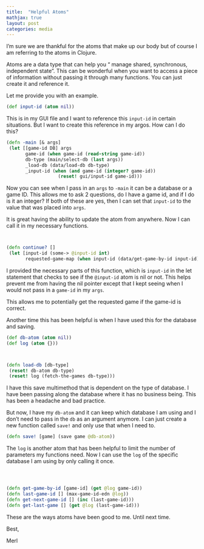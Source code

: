 ```yaml
---
title:  "Helpful Atoms"
mathjax: true
layout: post
categories: media
---
```



I’m sure we are thankful for the atoms that make up our body but of course I am referring to the atoms in Clojure.


Atoms are a data type that can help you “ manage shared, synchronous, independent state”. This can be wonderful when you want to access a piece of information without passing it through many functions. You can just create it and reference it.

Let me provide you with an example.

```clojure
(def input-id (atom nil))
```
This is in my GUI file and I want to reference this `input-id` in certain situations. But I want to create this reference in my argos. How can I do this?

```clojure
(defn -main [& args]
 (let [[game-id DB] args
       game-id (when game-id (read-string game-id))
       db-type (main/select-db (last args))
       _load-db (data/load-db db-type)
       _input-id (when (and game-id (integer? game-id))
                   (reset! gui/input-id game-id)))

```
Now you can see when I pass in an `args` to `-main` it can be a database or a game ID. This allows me to ask 2 questions,  do I have a game id, and if I do is it an integer? If both of these are yes, then I can set that `input-id` to the value that was placed into `args`.

It is great having the ability to update the atom from anywhere. Now I can call it in my necessary functions.

```clojure


(defn continue? []
 (let [input-id (some-> @input-id int)
       requested-game-map (when input-id (data/get-game-by-id input-id))])

```  

I provided the necessary parts of this function, which is `input-id` in the let statement that checks to see if the `@input-id` atom is nil or not. This helps prevent me from having the nil pointer except that I kept seeing when I would not pass in a `game-id` in my `args`.

This allows me to potentially get the requested game if the game-id is correct.

Another time this has been helpful is when I have used this for the database and saving.

```clojure
(def db-atom (atom nil))
(def log (atom {}))



(defn load-db [db-type]
 (reset! db-atom db-type)
 (reset! log (fetch-the-games db-type)))


```


I have this save multimethod that is dependent on the type of database. I have been passing along the database where it has no business being. This has been a headache and bad practice.

But now, I have my `db-atom` and it can keep which database I am using and I don’t need to pass in the `db` as an argument anymore. I can just create a new function called `save!` and only use that when I need to.

```clojure
(defn save! [game] (save game @db-atom))
```
The `log` is another atom that has been helpful to limit the number of parameters my functions need. Now I can use the `log` of the specific database I am using by only calling it once.



```clojure



(defn get-game-by-id [game-id] (get @log game-id))
(defn last-game-id [] (max-game-id-edn @log))
(defn get-next-game-id [] (inc (last-game-id)))
(defn get-last-game [] (get @log (last-game-id)))
```

These are the ways atoms have been good to me. Until next time.

Best,

Merl
